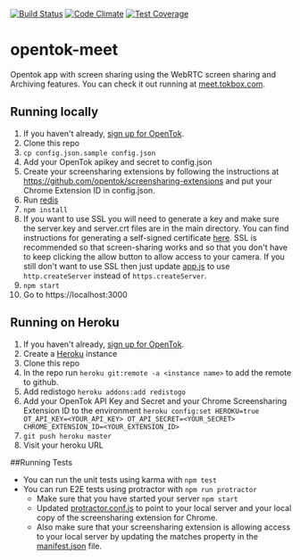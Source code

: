 [![Build Status](https://travis-ci.org/aullman/opentok-meet.svg?branch=master)](https://travis-ci.org/aullman/opentok-meet)
[![Code Climate](https://codeclimate.com/github/aullman/opentok-meet/badges/gpa.svg)](https://codeclimate.com/github/aullman/opentok-meet)
[![Test Coverage](https://codeclimate.com/github/aullman/opentok-meet/badges/coverage.svg)](https://codeclimate.com/github/aullman/opentok-meet)

opentok-meet
===============

Opentok app with screen sharing using the WebRTC screen sharing and Archiving features. You can check it out running at [meet.tokbox.com](https://meet.tokbox.com). 

## Running locally

1. If you haven't already, [sign up for OpenTok](https://tokbox.com/signup). 
1. Clone this repo
2. `cp config.json.sample config.json`
3. Add your OpenTok apikey and secret to config.json
4. Create your screensharing extensions by following the instructions at https://github.com/opentok/screensharing-extensions and put your Chrome Extension ID in config.json.
4. Run [redis](http://redis.io/)
5. `npm install`
6. If you want to use SSL you will need to generate a key and make sure the server.key and server.crt files are in the main directory. You can find instructions for generating a self-signed certificate [here](https://devcenter.heroku.com/articles/ssl-certificate-self). SSL is recommended so that screen-sharing works and so that you don't have to keep clicking the allow button to allow access to your camera. If you still don't want to use SSL then just update [app.js](app.js) to use `http.createServer` instead of `https.createServer`.
7. `npm start`
8. Go to https://localhost:3000

## Running on Heroku

1. If you haven't already, [sign up for OpenTok](https://tokbox.com/signup). 
1. Create a [Heroku](heroku.com) instance
2. Clone this repo
3. In the repo run `heroku git:remote -a <instance name>` to add the remote to github.
4. Add redistogo `heroku addons:add redistogo`
5. Add your OpenTok API Key and Secret and your Chrome Screensharing Extension ID to the environment `heroku config:set HEROKU=true OT_API_KEY=<YOUR_API_KEY> OT_API_SECRET=<YOUR_SECRET> CHROME_EXTENSION_ID=<YOUR_EXTENSION_ID>`
6. `git push heroku master`
7. Visit your heroku URL

##Running Tests

* You can run the unit tests using karma with `npm test`
* You can run E2E tests using protractor with `npm run protractor`
  * Make sure that you have started your server `npm start`
  * Updated [protractor.conf.js](/tests/protractor.conf.js) to point to your local server and your local copy of the screensharing extension for Chrome. 
  * Also make sure that your screensharing extension is allowing access to your local server by updating the matches property in the [manifest.json](https://github.com/opentok/screensharing-extensions/blob/master/chrome/ScreenSharing/manifest.json#L16) file.
